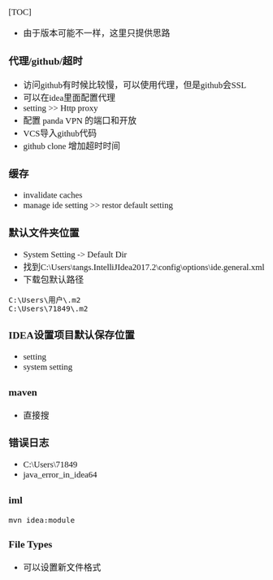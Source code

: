 <span  style="font-family: Simsun,serif; font-size: 17px; ">

[TOC]

- 由于版本可能不一样，这里只提供思路

### 代理/github/超时

- 访问github有时候比较慢，可以使用代理，但是github会SSL
- 可以在idea里面配置代理
- setting >> Http proxy
- 配置 panda VPN 的端口和开放
- VCS导入github代码
- github clone 增加超时时间

### 缓存

- invalidate caches
- manage ide setting >> restor default setting

### 默认文件夹位置

- System Setting -> Default Dir
- 找到C:\Users\tangs.IntelliJIdea2017.2\config\options\ide.general.xml
- 下载包默认路径

~~~
C:\Users\用户\.m2
C:\Users\71849\.m2
~~~

### IDEA设置项目默认保存位置

- setting
- system setting

### maven

- 直接搜

### 错误日志

- C:\Users\71849
- java_error_in_idea64

### iml

~~~
mvn idea:module
~~~

### File Types

- 可以设置新文件格式

</span>